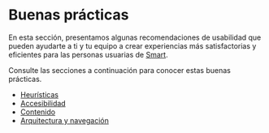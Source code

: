# Buenas prácticas

En esta sección, presentamos algunas recomendaciones de usabilidad que pueden ayudarte a ti y tu equipo a crear experiencias más satisfactorias y eficientes para las personas usuarias de [Smart](/developers/es/docs/mp-point/integration-configuration/integrate-with-pdv/introduction).

Consulte las secciones a continuación para conocer estas buenas prácticas.

* [Heurísticas](/developers/es/docs/mp-point/mini-apps/best-practices/heuristics)
* [Accesibilidad](/developers/es/docs/mp-point/mini-apps/best-practices/accessibility)
* [Contenido](/developers/es/docs/mp-point/mini-apps/best-practices/content)
* [Arquitectura y navegación](/developers/es/docs/mp-point/mini-apps/best-practices/architecture)